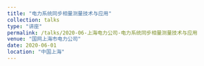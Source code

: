 ```yaml
---
title: "电力系统同步相量测量技术与应用"
collection: talks
type: "讲座"
permalink: /talks/2020-06-上海电力公司-电力系统同步相量测量技术与应用
venue: "国网上海市电力公司"
date: 2020-06-01
location: "中国上海"
---
```



